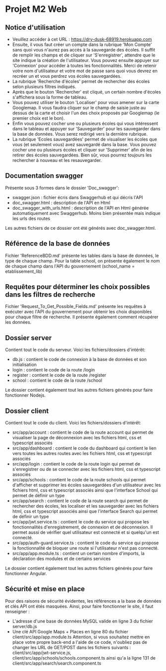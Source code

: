 Projet M2 Web
=============

Notice d'utilisation
--------------------
- Veuillez accéder à cet URL : https://dry-dusk-68919.herokuapp.com
- Ensuite, il vous faut créer un compte dans la rubrique 'Mon Compte' sans quoi vous n'aurez pas accès à la sauvegarde des écoles. Il suffit de remplir les champs et de cliquer sur 'S'enregistrer', attendre que le site indique la création de l'utilisateur. Vous pouvez ensuite appuyer sur 'Connexion' pour accéder à toutes les fonctionnalités. Merci de retenir votre nom d'utilisateur et votre mot de passe sans quoi vous devrez en recréer un et vous perdrez vos écoles sauvegardées.
- La rubrique 'Recherche d'écoles' permet de rechercher des écoles selon plusieurs filtres indiqués. 
- Après que le bouton 'Rechercher' est cliqué, un certain nombre d'écoles s'affichera sous la forme de tableau.
- Vous pouvez utiliser le bouton 'Localiser' pour vous amener sur la carte Googlemap. Il vous faudra cliquer sur le champ de saisie juste au dessus de la carte et choisir l'un des choix proposés par Googlemap (le premier choix est le bon).
- Enfin vous pouvez cocher une ou plusieurs écoles qui vous intéressent dans le tableau et appuyer sur 'Sauvegarder' pour les sauvegarder dans la base de données. Vous serez redirigé vers la dernière rubrique.
- La rubrique 'Ecoles sauvegardées' permet de visualiser les écoles que vous (et seulement vous) avez sauvegardé dans la base. Vous pouvez cocher une ou plusieurs écoles et cliquer sur 'Supprimer' afin de les retirer des écoles sauvegardées. Bien sûr, vous pourrez toujours les rechercher à nouveau et les resauvegarder.

Documentation swagger
---------------------
Présente sous 3 formes dans le dossier 'Doc_swagger':
- swagger.json : fichier écris dans Swaggerhub et qui décris l'API
- doc_swagger.html : description de l'API en Html
- doc_swagger_with_urls.html : description de l'API en Html générée automatiquement avec Swaggerhub. Moins bien présentée mais indique les urls des routes

Les autres fichiers de ce dossier ont été générés avec doc_swagger.html.

Référence de la base de données
-------------------------------
Fichier 'ReferenceBDD.md' présente les tables dans la base de données, le type de chaque champ. Pour la table school, on présente également le nom de chaque champ dans l'API du gouvernement (school_name = etablissement_lib)

Requêtes pour déterminer les choix possibles dans les filtres de recherche
--------------------------------------------------------------------------
Fichier 'Request_To_Get_Possible_Fields.md' présente les requêtes à exécuter avec l'API du gouvernement pour obtenir les choix disponibles pour chaque filtre de recherche. Il présente également comment récupérer les données.

Dossier server
--------------
Contient tout le code du serveur. Voici les fichiers/dossiers d'intérêt:
- db.js : contient le code de connexion à la base de données et son initialisation
- login : contient le code de la route /login
- register : contient le code de la route /register
- school : contient le code de la route /school

Le dossier contient également tout les autres fichiers générés pour faire fonctionner Nodejs.

Dossier client
--------------
Contient tout le code du client. Voici les fichiers/dossiers d'intérêt:
- src/app/account : contient le code de la route account qui permet de visualiser la page de déconnexion avec les fichiers html, css et typescript associés
- src/app/dashboard : contient le code du dashboard qui contient le lien vers toutes les autres routes avec les fichiers html, css et typescript associés
- src/app/login : contient le code de la route login qui permet de s'enregistrer ou de se connecter avec les fichiers html, css et typescript associés
- src/app/schools : contient le code de la route schools qui permet d'afficher et supprimer les écoles sauvegardées d'un utilisateur avec les fichiers html, css et typescript associés ainsi que l'interface School qui permet de définir un type
- src/app/search : contient le code de la route search qui permet de rechercher des écoles, les localiser et les sauvegarder avec les fichiers html, css et typescript associés ainsi que l'interface Search qui permet de définir un type
- src/app/jwt.service.ts : contient le code du service qui propose les fonctionnalités d'enregistrement, de connexion et de déconnexion. Il permet aussi de vérifier quel utilisateur est connecté et si quelqu'un est connecté.
- src/app/auth-guard.service.ts : contient le code du service qui propose la fonctionnalité de bloquer une route si l'utilisateur n'est pas connecté.
- src/app/app.module.ts : contient un certain nombre d'imports, la déclaration des modules et de certains services

Le dossier contient également tout les autres fichiers générés pour faire fonctionner Angular.

Sécurité et mise en place
--------------
Pour des raisons de sécurité évidentes, les références a la base de données et clés API ont étés masquées. Ainsi, pour faire fonctionner le site, il faut renseigner :
- L'adresse d'une base de données MySQL valide en ligne 3 du fichier server/db.js
- Une clé API Google Maps + Places en ligne 80 du fichier client/src/app/app.module.ts
Attention, si vous souhaitez mettre en place votre propre back-end a l'aide de ce code, n'oubliez pas de changer les URL de GET/POST dans les fichiers suivants : client/src/app/jwt-service.js, client/src/app/schools/schools.component.ts ainsi qu'a la ligne 131 de client/src/app/search/search.component.ts
